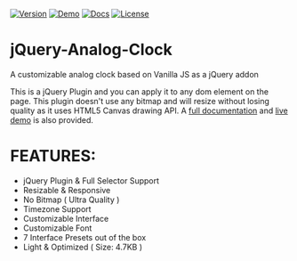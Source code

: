[![Version](https://img.shields.io/github/v/tag/dexise/jQuery-Analog-Clock?label=Version)](https://github.com/dexise/jQuery-Analog-Clock/releases)
[![Demo](https://img.shields.io/badge/Demo-Live-green)](https://docs.handy.tools/analog-clock-jquery-plugin/v1.0/configuration-and-preset)
[![Docs](https://img.shields.io/badge/Docs-Read-blue)](https://docs.handy.tools/analog-clock-jquery-plugin/v1.0/getting-started)
[![License](https://img.shields.io/github/license/dexise/jQuery-Analog-Clock?label=License)](https://github.com/dexise/jQuery-Analog-Clock/blob/master/LICENSE)

# jQuery-Analog-Clock
A customizable analog clock based on Vanilla JS as a jQuery addon

This is a jQuery Plugin and you can apply it to any dom element on the page.
This plugin doesn't use any bitmap and will resize without losing quality as it uses HTML5 Canvas drawing API.
A [full documentation](https://docs.handy.tools/analog-clock-jquery-plugin/v1.0/getting-started) and [live demo](https://docs.handy.tools/analog-clock-jquery-plugin/v1.0/configuration-and-preset) is also provided.

# FEATURES:
- jQuery Plugin & Full Selector Support
- Resizable & Responsive
- No Bitmap ( Ultra Quality )
- Timezone Support
- Customizable Interface
- Customizable Font
- 7 Interface Presets out of the box
- Light & Optimized ( Size: 4.7KB )
